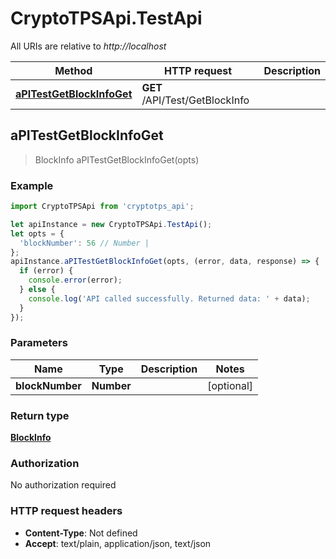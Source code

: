 # CryptoTPSApi.TestApi

All URIs are relative to *http://localhost*

Method | HTTP request | Description
------------- | ------------- | -------------
[**aPITestGetBlockInfoGet**](TestApi.md#aPITestGetBlockInfoGet) | **GET** /API/Test/GetBlockInfo | 



## aPITestGetBlockInfoGet

> BlockInfo aPITestGetBlockInfoGet(opts)



### Example

```javascript
import CryptoTPSApi from 'cryptotps_api';

let apiInstance = new CryptoTPSApi.TestApi();
let opts = {
  'blockNumber': 56 // Number | 
};
apiInstance.aPITestGetBlockInfoGet(opts, (error, data, response) => {
  if (error) {
    console.error(error);
  } else {
    console.log('API called successfully. Returned data: ' + data);
  }
});
```

### Parameters


Name | Type | Description  | Notes
------------- | ------------- | ------------- | -------------
 **blockNumber** | **Number**|  | [optional] 

### Return type

[**BlockInfo**](BlockInfo.md)

### Authorization

No authorization required

### HTTP request headers

- **Content-Type**: Not defined
- **Accept**: text/plain, application/json, text/json

